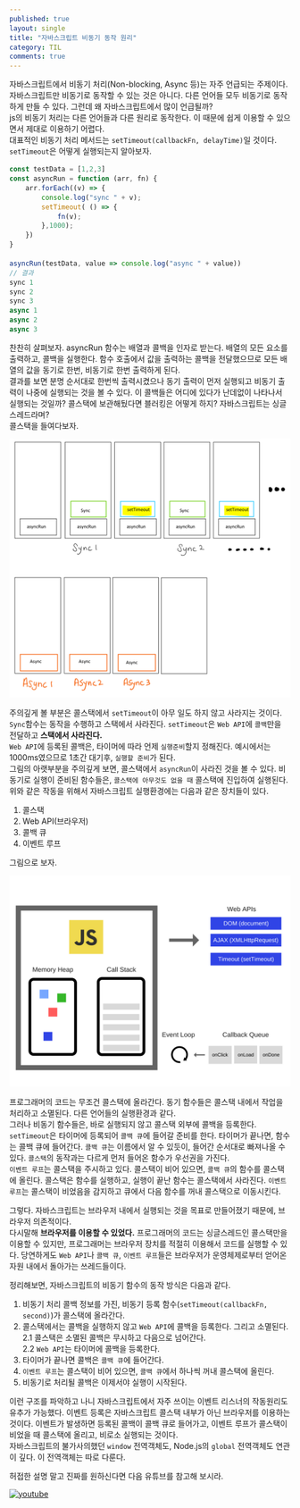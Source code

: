 ```yaml
---
published: true
layout: single
title: "자바스크립트 비동기 동작 원리"
category: TIL
comments: true
---
```

자바스크립트에서 비동기 처리(Non-blocking, Async 등)는 자주 언급되는 주제이다. 자바스크립트만 비동기로 동작할 수 있는 것은 아니다. 다른 언어들 모두 비동기로 동작하게 만들 수 있다. 그런데 왜 자바스크립트에서 많이 언급될까?   
js의 비동기 처리는 다른 언어들과 다른 원리로 동작한다. 이 때문에 쉽게 이용할 수 있으면서 제대로 이용하기 어렵다.  
대표적인 비동기 처리 메서드는 `setTimeout(callbackFn, delayTime)`일 것이다. `setTimeout`은 어떻게 실행되는지 알아보자.
```js
const testData = [1,2,3]
const asyncRun = function (arr, fn) {
    arr.forEach((v) => {
        console.log("sync " + v);
        setTimeout( () => {
            fn(v);
        },1000);
    })
}

asyncRun(testData, value => console.log("async " + value))
// 결과
sync 1
sync 2
sync 3
async 1
async 2
async 3
```
찬찬히 살펴보자. asyncRun 함수는 배열과 콜백을 인자로 받는다. 배열의 모든 요소를 출력하고, 콜백을 실행한다. 함수 호출에서 값을 출력하는 콜백을 전달했으므로 모든 배열의 값을 동기로 한번, 비동기로 한번 출력하게 된다.  
결과를 보면 분명 순서대로 한번씩 출력시켰으나 동기 출력이 먼저 실행되고 비동기 출력이 나중에 실행되는 것을 볼 수 있다. 이 콜백들은 어디에 있다가 난데없이 나타나서 실행되는 것일까? 콜스택에 보관해뒀다면 블러킹은 어떻게 하지? 자바스크립트는 싱글스레드라며?  
콜스택을 들여다보자.    


![callstack](/assets/IMG_3C29EC826F52-1.jpeg)  

주의깊게 볼 부분은 콜스택에서 `setTimeout`이 아무 일도 하지 않고 사라지는 것이다. `Sync`함수는 동작을 수행하고 스택에서 사라진다. `setTimeout`은 `Web API`에 `콜백`만을 전달하고 **스택에서 사라진다.**   
`Web API`에 등록된 콜백은, 타이머에 따라 언제 `실행준비`할지 정해진다. 예시에서는 1000ms였으므로 1초간 대기후, `실행할 준비`가 된다.  
그림의 아랫부분을 주의깊게 보면, 콜스택에서 `asyncRun`이 사라진 것을 볼 수 있다. 비동기로 실행이 준비된 함수들은, `콜스택에 아무것도 없을 때` 콜스택에 진입하여 실행된다.  
위와 같은 작동을 위해서 자바스크립트 실행환경에는 다음과 같은 장치들이 있다.

1. 콜스택
2. Web API(브라우저)
3. 콜백 큐
4. 이벤트 루프

그림으로 보자.  

![js re](/assets/1_FA9NGxNB6-v1oI2qGEtlRQ.png)

프로그래머의 코드는 무조건 콜스택에 올라간다. 동기 함수들은 콜스택 내에서 작업을 처리하고 소멸된다. 다른 언어들의 실행환경과 같다.  
그러나 비동기 함수들은, 바로 실행되지 않고 콜스택 외부에 콜백을 등록한다. `setTimeout`은 타이머에 등록되어 `콜백 큐`에 들어갈 준비를 한다. 타이머가 끝나면, 함수는 콜백 큐에 들어간다. `콜백 큐`는 이름에서 알 수 있듯이, 들어간 순서대로 빠져나올 수 있다. `콜스택`의 동작과는 다르게 먼저 들어온 함수가 우선권을 가진다.  
`이벤트 루프`는 콜스택을 주시하고 있다. 콜스택이 비어 있으면, `콜백 큐`의 함수를 콜스택에 올린다. 콜스택은 함수를 실행하고, 실행이 끝난 함수는 콜스택에서 사라진다. `이벤트 루프`는 콜스택이 비었음을 감지하고 큐에서 다음 함수를 꺼내 콜스택으로 이동시킨다.

그렇다. 자바스크립트는 브라우저 내에서 실행되는 것을 목표로 만들어졌기 때문에, 브라우저 의존적이다.  
다시말해 **브라우저를 이용할 수 있었다.** 프로그래머의 코드는 싱글스레드인 콜스택만을 이용할 수 있지만, 프로그래머는 브라우저 장치를 적절히 이용해서 코드를 실행할 수 있다. 당연하게도 `Web API`나 `콜백 큐`, `이벤트 루프`들은 브라우저가 운영체제로부터 얻어온 자원 내에서 돌아가는 쓰레드들이다. 

정리해보면, 자바스크립트의 비동기 함수의 동작 방식은 다음과 같다.
1. 비동기 처리 콜백 정보를 가진, 비동기 등록 함수(`setTimeout(callbackFn, second)`)가 콜스택에 올라간다.
2. 콜스택에서는 콜백을 실행하지 않고 `Web API`에 콜백을 등록한다. 그리고 소멸된다.  
2.1 콜스택은 소멸된 콜백은 무시하고 다음으로 넘어간다.  
2.2 `Web API`는 타이머에 콜백을 등록한다.
3. 타이머가 끝나면 콜백은 `콜백 큐`에 들어간다.
4. `이벤트 루프`는 콜스택이 비어 있으면, `콜백 큐`에서 하나씩 꺼내 콜스택에 올린다.
5. 비동기로 처리될 콜백은 이제서야 실행이 시작된다.

이런 구조를 파악하고 나니 자바스크립트에서 자주 쓰이는 이벤트 리스너의 작동원리도 유추가 가능했다. 이벤트 등록은 자바스크립트 콜스택 내부가 아닌 브라우저를 이용하는 것이다. 이벤트가 발생하면 등록된 콜백이 콜백 큐로 들어가고, 이벤트 루프가 콜스택이 비었을 때 콜스택에 올리고, 비로소 실행되는 것이다.  
자바스크립트의 불가사의했던 `window` 전역객체도, Node.js의 `global` 전역객체도 연관이 깊다. 이 전역객체는 따로 다룬다.

허접한 설명 말고 진짜를 원하신다면 다음 유튜브를 참고해 보시라.

[![youtube](https://img.youtube.com/vi/8aGhZQkoFbQ/0.jpg)](https://youtu.be/8aGhZQkoFbQ)